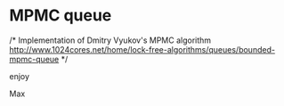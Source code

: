# MPMC queue

/*
  Implementation of Dmitry Vyukov's MPMC algorithm
  http://www.1024cores.net/home/lock-free-algorithms/queues/bounded-mpmc-queue
*/

enjoy

Max
